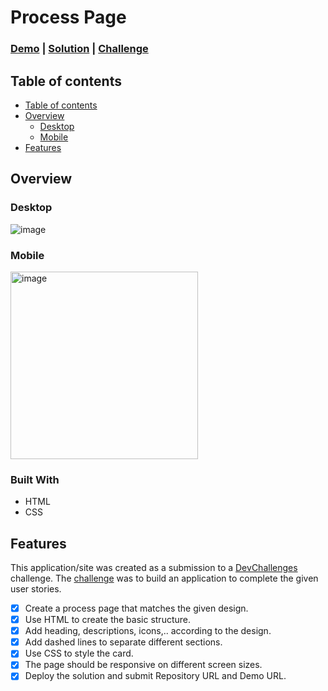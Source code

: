 # Process Page

<h3>
	<a href="https://younessbennaj.github.io/process-page" target="_blank">Demo</a>
	|
	<a href="https://devchallenges.io/solution/9312" target="_blank">Solution</a>
	|
	<a href="https://devchallenges.io/challenge/process-page" target="_blank">Challenge</a>
</h3>

## Table of contents <a name="table-of-contents"></a>

* [Table of contents](#table-of-contents)
* [Overview](#overview)
	* [Desktop](#desktop-screenshot)
	* [Mobile](#mobile-screenshot)
* [Features](#features)

## Overview <a name="overview"></a>

### Desktop <a name="desktop-screenshot"></a>

<img src="https://github.com/younessbennaj/process-page/assets/18486062/60ecdbf6-66ae-491e-b75f-ea62f392a085" alt="image" height="auto">

### Mobile <a name="mobile-screenshot"></a>

<img src="https://github.com/younessbennaj/process-page/assets/18486062/be8d97e2-e656-49a9-8813-97beffa9f2c6" alt="image" width="300" height="auto">

### Built With

* HTML
* CSS

## Features <a name="features"></a>

This application/site was created as a submission to a [DevChallenges](https://devchallenges.io/) challenge. The [challenge](https://devchallenges.io/challenge/process-page) was to build an application to complete the given user stories.

- [x] Create a process page that matches the given design.
- [x] Use HTML to create the basic structure.
- [x] Add heading, descriptions, icons,.. according to the design.
- [x] Add dashed lines to separate different sections.
- [x] Use CSS to style the card.
- [x] The page should be responsive on different screen sizes.
- [x] Deploy the solution and submit Repository URL and Demo URL.
